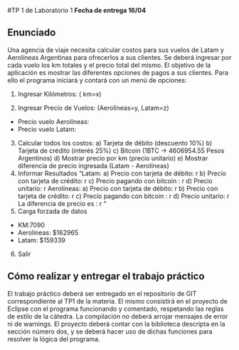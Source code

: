 #TP 1 de Laboratorio 1
**Fecha de entrega 16/04**

## Enunciado 
Una agencia de viaje necesita calcular costos para sus vuelos de Latam y Aerolíneas Argentinas 
para ofrecerlos a sus clientes. 
Se deberá ingresar por cada vuelo los km totales y el precio total del mismo. 
El objetivo de la aplicación es mostrar las diferentes opciones de pagos a sus clientes. 
Para ello el programa iniciará y contará con un menú de opciones:

1. Ingresar Kilómetros: ( km=x) 

2. Ingresar Precio de Vuelos: (Aerolíneas=y, Latam=z) 
- Precio vuelo Aerolíneas: 
- Precio vuelo Latam: 
3. Calcular todos los costos: 
 a) Tarjeta de débito (descuento 10%) 
 b) Tarjeta de crédito (interés 25%) 
 c) Bitcoin (1BTC -> 4606954.55 Pesos Argentinos) 
 d) Mostrar precio por km (precio unitario) 
 e) Mostrar diferencia de precio ingresada (Latam - Aerolíneas) 
 4. Informar Resultados 
“Latam: 
 a) Precio con tarjeta de débito: r 
 b) Precio con tarjeta de crédito: r 
 c) Precio pagando con bitcoin : r 
 d) Precio unitario: r 
 Aerolíneas: 
 a) Precio con tarjeta de débito: r 
 b) Precio con tarjeta de crédito: r 
 c) Precio pagando con bitcoin : r 
 d) Precio unitario: r 
 La diferencia de precio es : r “ 
5. Carga forzada de datos
- KM:7090
- Aerolineas: $162965
- Latam: $159339
6. Salir

## Cómo realizar y entregar el trabajo práctico 
El trabajo práctico deberá ser entregado en el repositorio de GIT correspondiente al TP1 de la 
materia. 
El mismo consistirá en el proyecto de Eclipse con el programa funcionando y comentado, 
respetando las reglas de estilo de la cátedra. La compilación no deberá arrojar mensajes de 
error ni de warnings. 
El proyecto deberá contar con la biblioteca descripta en la sección número dos, y se deberá 
hacer uso de dichas funciones para resolver la lógica del programa.